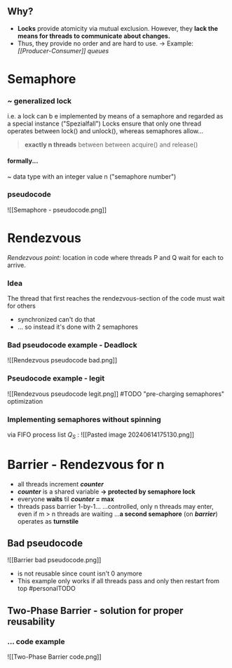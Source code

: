 ## Why?
- **Locks** provide atomicity via mutual exclusion. However, they **lack the means for threads to communicate about changes.**
- Thus, they provide no order and are hard to use.
$\rightarrow$ Example: *[[Producer-Consumer]] queues*
# Semaphore
### ~ generalized lock
i.e. a lock can b e implemented by means of a semaphore and regarded as a special instance ("Spezialfall")
Locks ensure that only one thread operates between lock() and unlock(), whereas semaphores allow...
> **exactly n threads** between between acquire() and release()
#### formally...
~ data type with an integer value n ("semaphore number")
### pseudocode
![[Semaphore - pseudocode.png]]
# Rendezvous
*Rendezvous point:* location in code where threads P and Q wait for each to arrive.
### Idea
The thread that first reaches the rendezvous-section of the code must wait for others
- synchronized can't do that
- ... so instead it's done with 2 semaphores
### Bad pseudocode example - Deadlock
![[Rendezvous pseudocode bad.png]]
### Pseudocode example - legit
![[Rendezvous pseudocode legit.png]]
#TODO "pre-charging semaphores" optimization
### Implementing semaphores without spinning
via FIFO process list $Q_S$ :
![[Pasted image 20240614175130.png]]
# Barrier - Rendezvous for n
- all threads increment ***counter***
- ***counter*** is a shared variable **-> protected by semaphore lock**
- everyone **waits** til ***counter* = max**
- threads pass barrier 1-by-1...
...controlled, only n threads may enter, even if m > n threads are waiting
...**a second semaphore** (on ***barrier***) operates as **turnstile**
## Bad pseudocode
![[Barrier bad pseudocode.png]]
- is not reusable since count isn't 0 anymore
- This example only works if all threads pass and only then restart from top
#personalTODO

## Two-Phase Barrier - solution for proper reusability
### ... code example
![[Two-Phase Barrier code.png]]


